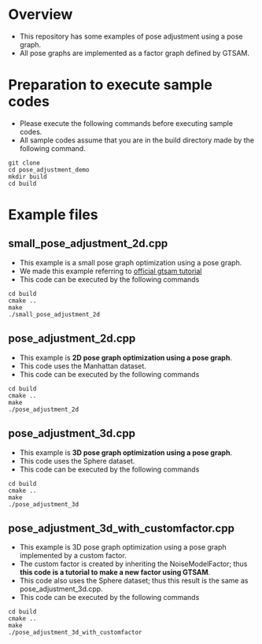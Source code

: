 # Overview
* This repository has some examples of pose adjustment using a pose graph.
* All pose graphs are implemented as a factor graph defined by GTSAM.

# Preparation to execute sample codes
* Please execute the following commands before executing sample codes.
* All sample codes assume that you are in the build directory made by the following command.
```commandline
git clone
cd pose_adjustment_demo
mkdir build
cd build
```

# Example files
## small_pose_adjustment_2d.cpp
* This example is a small pose graph optimization using a pose graph.
* We made this example referring to [official gtsam tutorial](https://github.com/borglab/gtsam/blob/develop/examples/Pose2SLAMExample.cpp)
* This code can be executed by the following commands
```commandline
cd build
cmake ..
make
./small_pose_adjustment_2d 
```

## pose_adjustment_2d.cpp
* This example is **2D pose graph optimization using a pose graph**.
* This code uses the Manhattan dataset.
* This code can be executed by the following commands
```commandline
cd build
cmake ..
make
./pose_adjustment_2d 
```

## pose_adjustment_3d.cpp
* This example is **3D pose graph optimization using a pose graph**.
* This code uses the Sphere dataset.
* This code can be executed by the following commands
```commandline
cd build
cmake ..
make
./pose_adjustment_3d 
```

## pose_adjustment_3d_with_customfactor.cpp
* This example is 3D pose graph optimization using a pose graph implemented by a custom factor.
* The custom factor is created by inheriting the NoiseModelFactor; thus **this code is a tutorial to make a new factor using GTSAM**.
* This code also uses the Sphere dataset; thus this result is the same as pose_adjustment_3d.cpp.
* This code can be executed by the following commands
```commandline
cd build
cmake ..
make
./pose_adjustment_3d_with_customfactor 
```
